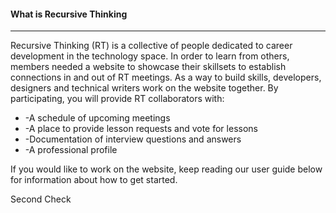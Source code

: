 <h4 class="colorGray42 fw500 ttup">What is Recursive Thinking</h4>
<hr>
<p>
    Recursive Thinking (RT) is a collective of people dedicated to career development in the technology space. In order to learn from others, members needed a website to showcase their skillsets to establish connections in and out of RT meetings. As a way to build skills, developers, designers and technical writers work on the website together. By participating, you will provide RT collaborators with:
</p>
<ul>
    <li>-A schedule of upcoming meetings</li>
    <li>-A place to provide lesson requests and vote for lessons</li>
    <li>-Documentation of interview questions and answers</li>
    <li>-A professional profile</li>
</ul>
<p>
    If you would like to work on the website, keep reading our user guide below for information about how to get started.
</p>
<p>
    Second Check
</p>